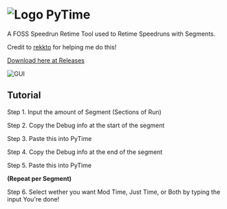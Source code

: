 # ![Logo](https://i.imgur.com/IHAMCx3.png)  PyTime
A FOSS Speedrun Retime Tool used to Retime Speedruns with Segments.

Credit to [rekkto](https://github.com/rekkto) for helping me do this!

[Download here at Releases](https://github.com/ConnerConnerConner/PyTime/releases/)


![GUI](https://i.imgur.com/Dd8sr4r.png)
## Tutorial
Step 1. Input the amount of Segment (Sections of Run)

Step 2. Copy the Debug info at the start of the segment

Step 3. Paste this into PyTime

Step 4. Copy the Debug info at the end of the segment

Step 5. Paste this into PyTime

**(Repeat per Segment)**

Step 6. Select wether you want Mod Time, Just Time, or Both by typing the input
You're done!
